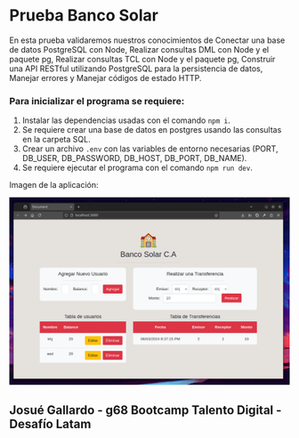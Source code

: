 # Prueba Banco Solar

En esta prueba validaremos nuestros conocimientos de Conectar una base de datos
PostgreSQL con Node, Realizar consultas DML con Node y el paquete pg, Realizar consultas
TCL con Node y el paquete pg, Construir una API RESTful utilizando PostgreSQL para la
persistencia de datos, Manejar errores y Manejar códigos de estado HTTP.

### Para inicializar el programa se requiere:

1. Instalar las dependencias usadas con el comando `npm i`.
2. Se requiere crear una base de datos en postgres usando las consultas en la carpeta SQL.
3. Crear un archivo `.env` con las variables de entorno necesarias (PORT, DB_USER, DB_PASSWORD, DB_HOST, DB_PORT, DB_NAME).
4. Se requiere ejecutar el programa con el comando `npm run dev`.

Imagen de la aplicación:

![Banco Solar](./screenshot/1.png)

## Josué Gallardo - g68 Bootcamp Talento Digital - Desafío Latam
